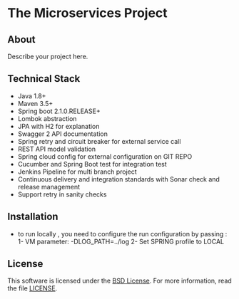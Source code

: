 # The Microservices Project

## About

Describe your project here.

## Technical Stack

- Java 1.8+
- Maven 3.5+
- Spring boot 2.1.0.RELEASE+
- Lombok abstraction
- JPA with H2 for explanation
- Swagger 2 API documentation
- Spring retry and circuit breaker for external service call
- REST API model validation 
- Spring cloud config for external configuration on GIT REPO
- Cucumber and Spring Boot test for integration test
- Jenkins Pipeline for multi branch project
- Continuous delivery and integration standards with Sonar check and release management
- Support retry in sanity checks  

## Installation

-  to run locally , you need to configure the run configuration by passing :
1- VM parameter: -DLOG_PATH=../log
2- Set SPRING profile to LOCAL 

## License

This software is licensed under the [BSD License][BSD]. For more information, read the file [LICENSE](LICENSE).

[BSD]: https://opensource.org/licenses/BSD-3-Clause

